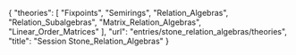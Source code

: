 {
    "theories": [
        "Fixpoints",
        "Semirings",
        "Relation_Algebras",
        "Relation_Subalgebras",
        "Matrix_Relation_Algebras",
        "Linear_Order_Matrices"
    ],
    "url": "entries/stone_relation_algebras/theories",
    "title": "Session Stone_Relation_Algebras"
}